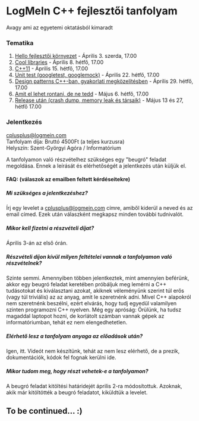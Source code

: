 LogMeIn C++ fejlesztői tanfolyam
======
Avagy ami az egyetemi oktatásból kimaradt

### Tematika ###

1. [Hello fejlesztői környezet](https://github.com/lmicourse/2013q1/wiki/Hello-dev-environment) - Április 3. szerda, 17.00
2. [Cool libraries](https://github.com/lmicourse/2013q1/wiki/Cool-libraries) - Április 8. hétfő, 17.00
3. [C++11](https://github.com/lmicourse/2013q1/wiki/C--11) - Április 15. hétfő, 17.00
4. [Unit test (googletest, googlemock)](https://github.com/lmicourse/2013q1/wiki/Unit-tests) - Április 22. hétfő, 17.00
5. [Design patterns C++-ban, gyakorlati megközelítésben](https://github.com/lmicourse/2013q1/wiki/Design-patterns) - Április 29. hétfő, 17.00
6. [Amit el lehet rontani, de ne tedd](https://github.com/lmicourse/2013q1/wiki/Anti-patterns) - Május 6. hétfő, 17.00
7. [Release után (crash dump, memory leak és társaik)](https://github.com/lmicourse/2013q1/wiki/After-release) - Május 13 és 27, hétfő 17.00

### Jelentkezés ###
cplusplus@logmein.com  
Tanfolyam díja: Bruttó 4500Ft (a teljes kurzusra)  
Helyszín: Szent-Györgyi Agóra / Informatórium

A tanfolyamon való részvételhez szükséges egy "beugró" feladat megoldása. Ennek a leírását és elérhetőségét a jelentkezés után küljük el.

#### FAQ: (válaszok az emailben feltett kérdéseitekre) ####
##### Mi szükséges a jelentkezéshez? #####
Írj egy levelet a cplusplus@logmein.com címre, amiből kiderül a neved és az email címed. Ezek után válaszként megkapsz minden 
további tudnivalót.

##### Mikor kell fizetni a részvételi díjat? #####
Április 3-án az első órán.

##### Részvételi díjon kívül milyen feltételei vannak a tanfolyamon való részvételnek? #####
Szinte semmi. Amennyiben többen jelentkeztek, mint amennyien beférünk, akkor egy beugró feladat keretében próbáljuk meg lemérni a C++ 
tudásotokat és kiválasztani azokat, akiknek véleményünk szerint túl erős (vagy túl triviális) az az anyag, amit le szeretnénk adni. 
Mivel C++ alapokról nem szeretnénk beszélni, ezért elvárás, hogy tudj egyedül valamilyen szinten programozni C++ nyelven. Még egy apróság: 
Örülünk, ha tudsz magaddal laptopot hozni, de korlátolt számban vannak gépek az informatóriumban, tehát ez nem elengedhetetlen.

##### Elérhető lesz a tanfolyam anyaga az előadások után? #####
Igen, itt. Videót nem készítünk, tehát az nem lesz elérhető, de a prezik, dokumentációk, kódok fel fognak kerülni ide.   

##### Mikor tudom meg, hogy részt vehetek-e a tanfolyamon? #####
A beugró feladat kitöltési határidejét április 2-ra módosítottuk. Azoknak, akik már kitöltötték a beugró feladatot, kiküldtük a levelet.   

## To be continued... :) ##
